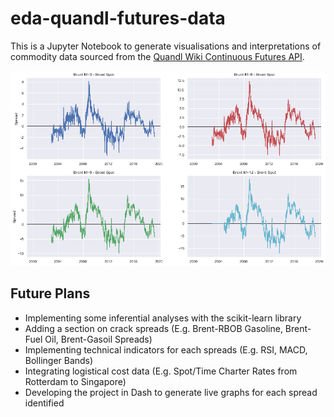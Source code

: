 # eda-quandl-futures-data
This is a Jupyter Notebook to generate visualisations and interpretations of commodity data sourced from the [Quandl Wiki Continuous Futures API](https://www.quandl.com/data/CHRIS-Wiki-Continuous-Futures).

![App Screenshot](https://github.com/NicholasTanWeiHong/eda-quandl-futures/blob/master/images/calendar-spreads.png "App Screenshot")

## Future Plans
* Implementing some inferential analyses with the scikit-learn library
* Adding a section on crack spreads (E.g. Brent-RBOB Gasoline, Brent-Fuel Oil, Brent-Gasoil Spreads)
* Implementing technical indicators for each spreads (E.g. RSI, MACD, Bollinger Bands)
* Integrating logistical cost data (E.g. Spot/Time Charter Rates from Rotterdam to Singapore)
* Developing the project in Dash to generate live graphs for each spread identified
